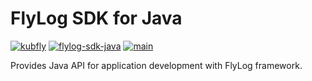 # FlyLog SDK for Java

[![kubfly](https://img.shields.io/badge/group-kubfly-C8C8C8)](#) [![flylog-sdk-java](https://img.shields.io/badge/artifact-flylog--sdk--java-C8C8C8)](#) [![main](https://img.shields.io/badge/version-main-C8C8C8)](#)

Provides Java API for application development with FlyLog framework.
